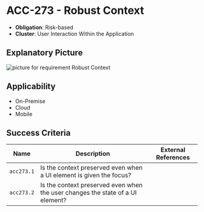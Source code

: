 # ACC-273 - Robust Context

- **Obligation**: Risk-based
- **Cluster**: User Interaction Within the Application


## Explanatory Picture
![picture for requirement Robust Context](../../pictures/acc273-eyecatcher.png "picture for requirement Robust Context")




## Applicability

- On-Premise
- Cloud
- Mobile



## Success Criteria

| Name | Description | External References |
| ----- | ---------- | ------------------- |
| `acc273.1` | Is the context preserved even when a UI element is given the focus?  | |
| `acc273.2` | Is the context preserved even when the user changes the state of a UI element?  | |

